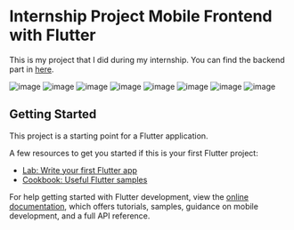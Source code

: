 # Internship Project Mobile Frontend with Flutter

This is my project that I did during my internship.
You can find the backend part in [here](https://github.com/SudenazYazici/CinemaApp).

![image](https://github.com/user-attachments/assets/ffacb937-0be3-428f-9223-c9a0639cd569)
![image](https://github.com/user-attachments/assets/b759e6db-0fd2-42f3-b31b-7a161d19aea7)
![image](https://github.com/user-attachments/assets/97c2e843-2495-41e3-9594-cacc7038f9fe)
![image](https://github.com/user-attachments/assets/d0426174-8756-4fc9-8b85-483317d68173)
![image](https://github.com/user-attachments/assets/49371a5d-5fac-4dfc-a5a0-ffa67e4df466)
![image](https://github.com/user-attachments/assets/ae583c85-ddc1-4670-9ee1-0ba7b5f5e6d3)
![image](https://github.com/user-attachments/assets/c2a48fb4-6226-4d9e-a8c8-4c8c3330f882)
![image](https://github.com/user-attachments/assets/135e97a4-d7d7-4a88-8665-cbb75d59bba4)

## Getting Started

This project is a starting point for a Flutter application.

A few resources to get you started if this is your first Flutter project:

- [Lab: Write your first Flutter app](https://docs.flutter.dev/get-started/codelab)
- [Cookbook: Useful Flutter samples](https://docs.flutter.dev/cookbook)

For help getting started with Flutter development, view the
[online documentation](https://docs.flutter.dev/), which offers tutorials,
samples, guidance on mobile development, and a full API reference.
